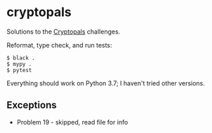 # cryptopals
Solutions to the [Cryptopals] challenges.

Reformat, type check, and run tests:

```
$ black .
$ mypy .
$ pytest
```

Everything should work on Python 3.7; I haven't tried other versions.

## Exceptions
- Problem 19 - skipped, read file for info

[Cryptopals]: https://cryptopals.com
